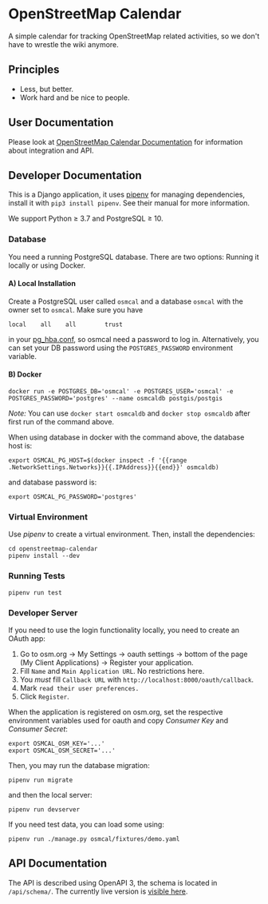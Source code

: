 # OpenStreetMap Calendar

A simple calendar for tracking OpenStreetMap related activities, so we don't have to wrestle the wiki anymore.

## Principles

* Less, but better.
* Work hard and be nice to people.

## User Documentation

Please look at [OpenStreetMap Calendar Documentation](https://osmcal.org/documentation/) for information about integration and API.

## Developer Documentation

This is a Django application, it uses [pipenv](https://pipenv.kennethreitz.org/en/latest/) for managing dependencies, install it with `pip3 install pipenv`. See their manual for more information.

We support Python ≥ 3.7 and PostgreSQL ≥ 10.

### Database

You need a running PostgreSQL database. There are two options: Running it locally or using Docker.

#### A) Local Installation
Create a PostgreSQL user called `osmcal` and a database `osmcal` with the owner set to `osmcal`. Make sure you have

```
local    all    all        trust
```

in your [pg_hba.conf](https://www.postgresql.org/docs/12/auth-pg-hba-conf.html), so osmcal need a password to log in. Alternatively, you can set your DB password using the `POSTGRES_PASSWORD` environment variable.


#### B) Docker

```
docker run -e POSTGRES_DB='osmcal' -e POSTGRES_USER='osmcal' -e POSTGRES_PASSWORD='postgres' --name osmcaldb postgis/postgis
```

*Note:* You can use `docker start osmcaldb` and `docker stop osmcaldb` after first run of the command above.

When using database in docker with the command above, the database host is:

```
export OSMCAL_PG_HOST=$(docker inspect -f '{{range .NetworkSettings.Networks}}{{.IPAddress}}{{end}}' osmcaldb)
```

and database password is:

```
export OSMCAL_PG_PASSWORD='postgres'
```

### Virtual Environment

Use *pipenv* to create a virtual environment. Then, install the dependencies:

```
cd openstreetmap-calendar
pipenv install --dev
```

### Running Tests

```
pipenv run test
```

### Developer Server

If you need to use the login functionality locally, you need to create an OAuth app:

1. Go to osm.org -> My Settings -> oauth settings -> bottom of the page (My Client Applications) -> Register your application.
2. Fill `Name` and `Main Application URL`. No restrictions here.
3. You *must* fill `Callback URL` with `http://localhost:8000/oauth/callback`.
4. Mark `read their user preferences.`
5. Click `Register`.

When the application is registered on osm.org, set the respective environment variables used for oauth and copy *Consumer Key* and *Consumer Secret*:

```
export OSMCAL_OSM_KEY='...'
export OSMCAL_OSM_SECRET='...'
```

Then, you may run the database migration:

```
pipenv run migrate
```

and then the local server:

```
pipenv run devserver
```

If you need test data, you can load some using:

```
pipenv run ./manage.py osmcal/fixtures/demo.yaml
```

## API Documentation

The API is described using OpenAPI 3, the schema is located in `/api/schema/`. The currently live version is [visible here](https://osmcal.org/static/api.html).
